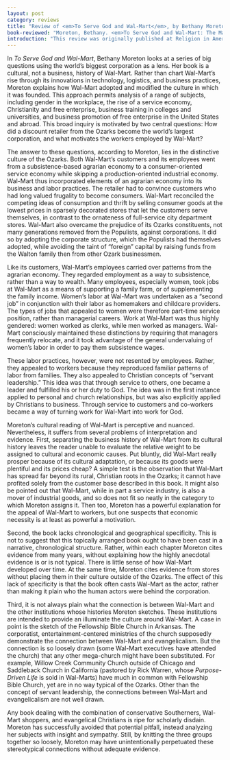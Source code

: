 ```yaml
---
layout: post
category: reviews
title: "Review of <em>To Serve God and Wal-Mart</em>, by Bethany Moreton"
book-reviewed: "Moreton, Bethany. <em>To Serve God and Wal-Mart: The Making of Christian Free Enterprise</em>. Cambridge, MA: Harvard University Press, 2009."
introduction: "This review was originally published at Religion in America."
---
```


In *To Serve God and Wal-Mart*, Bethany Moreton looks at a series of big
questions using the world’s biggest corporation as a lens. Her book is a
cultural, not a business, history of Wal-Mart. Rather than chart
Wal-Mart’s rise through its innovations in technology, logistics, and
business practices, Moreton explains how Wal-Mart adopted and modified
the culture in which it was founded. This approach permits analysis of a
range of subjects, including gender in the workplace, the rise of a
service economy, Christianity and free enterprise, business training in
colleges and universities, and business promotion of free enterprise in
the United States and abroad. This broad inquiry is motivated by two
central questions: How did a discount retailer from the Ozarks become
the world’s largest corporation, and what motivates the workers employed
by Wal-Mart?

The answer to these questions, according to Moreton, lies in the
distinctive culture of the Ozarks. Both Wal-Mart’s customers and its
employees went from a subsistence-based agrarian economy to a
consumer-oriented service economy while skipping a production-oriented
industrial economy. Wal-Mart thus incorporated elements of an agrarian
economy into its business and labor practices. The retailer had to
convince customers who had long valued frugality to become consumers.
Wal-Mart reconciled the competing ideas of consumption and thrift by
selling consumer goods at the lowest prices in sparsely decorated stores
that let the customers serve themselves, in contrast to the ornateness
of full-service city department stores. Wal-Mart also overcame the
prejudice of its Ozarks constituents, not many generations removed from
the Populists, against corporations. It did so by adopting the corporate
structure, which the Populists had themselves adopted, while avoiding
the taint of “foreign” capital by raising funds from the Walton family
then from other Ozark businessmen.

Like its customers, Wal-Mart’s employees carried over patterns from the
agrarian economy. They regarded employment as a way to subsistence,
rather than a way to wealth. Many employees, especially women, took jobs
at Wal-Mart as a means of supporting a family farm, or of supplementing
the family income. Women’s labor at Wal-Mart was undertaken as a “second
job” in conjunction with their labor as homemakers and childcare
providers. The types of jobs that appealed to women were therefore
part-time service position, rather than managerial careers. Work at
Wal-Mart was thus highly gendered: women worked as clerks, while men
worked as managers. Wal-Mart consciously maintained these distinctions
by requiring that managers frequently relocate, and it took advantage of
the general undervaluing of women’s labor in order to pay them
subsistence wages.

These labor practices, however, were not resented by employees. Rather,
they appealed to workers because they reproduced familiar patterns of
labor from families. They also appealed to Christian concepts of
“servant leadership.” This idea was that through service to others, one
became a leader and fulfilled his or her duty to God. The idea was in
the first instance applied to personal and church relationships, but was
also explicitly applied by Christians to business. Through service to
customers and co-workers became a way of turning work for Wal-Mart into
work for God.

Moreton’s cultural reading of Wal-Mart is perceptive and nuanced.
Nevertheless, it suffers from several problems of interpretation and
evidence. First, separating the business history of Wal-Mart from its
cultural history leaves the reader unable to evaluate the relative
weight to be assigned to cultural and economic causes. Put bluntly, did
Wal-Mart really prosper because of its cultural adaptation, or because
its goods were plentiful and its prices cheap? A simple test is the
observation that Wal-Mart has spread far beyond its rural, Christian
roots in the Ozarks; it cannot have profited solely from the customer
base described in this book. It might also be pointed out that Wal-Mart,
while in part a service industry, is also a mover of industrial goods,
and so does not fit so neatly in the category to which Moreton assigns
it. Then too, Moreton has a powerful explanation for the appeal of
Wal-Mart to workers, but one suspects that economic necessity is at
least as powerful a motivation.

Second, the book lacks chronological and geographical specificity. This
is not to suggest that this topically arranged book ought to have been
cast in a narrative, chronological structure. Rather, within each
chapter Moreton cites evidence from many years, without explaining how
the highly anecdotal evidence is or is not typical. There is little
sense of how Wal-Mart developed over time. At the same time, Moreton
cites evidence from stores without placing them in their culture outside
of the Ozarks. The effect of this lack of specificity is that the book
often casts Wal-Mart as the actor, rather than making it plain who the
human actors were behind the corporation.

Third, it is not always plain what the connection is between Wal-Mart
and the other institutions whose histories Moreton sketches. These
institutions are intended to provide an illuminate the culture around
Wal-Mart. A case in point is the sketch of the Fellowship Bible Church
in Arkansas. The corporatist, entertainment-centered ministries of the
church supposedly demonstrate the connection between Wal-Mart and
evangelicalism. But the connection is so loosely drawn (some Wal-Mart
executives have attended the church) that any other mega-church might
have been substituted. For example, Willow Creek Community Church
outside of Chicago and Saddleback Church in California (pastored by Rick
Warren, whose *Purpose-Driven Life* is sold in Wal-Marts) have much in
common with Fellowship Bible Church, yet are in no way typical of the
Ozarks. Other than the concept of servant leadership, the connections
between Wal-Mart and evangelicalism are not well drawn.

Any book dealing with the combination of conservative Southerners,
Wal-Mart shoppers, and evangelical Christians is ripe for scholarly
disdain. Moreton has successfully avoided that potential pitfall,
instead analyzing her subjects with insight and sympathy. Still, by
knitting the three groups together so loosely, Moreton may have
unintentionally perpetuated these stereotypical connections without
adequate evidence.

